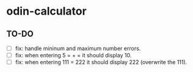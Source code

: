 # odin-calculator

## TO-DO

- [ ] fix: handle mininum and maximum number errors.
- [ ] fix: when entering 5 = + = it should display 10.
- [ ] fix: when entering 111 = 222 it should display 222 (overwrite the 111).
